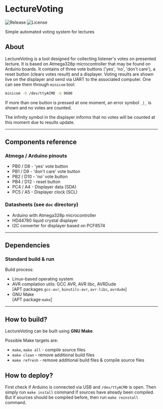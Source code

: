 # LectureVoting
![Release](https://img.shields.io/github/v/release/ksiuwr/LectureVoting?style=plastic)
![License](https://img.shields.io/github/license/ksiuwr/LectureVoting?style=plastic)

Simple automated voting system for lectures

## About
LectureVoting is a tool designed for collecting listener's votes on presented lecture. It is based on Atmega328p microcontroller that may be found on Arduino boards. It contains of three vote buttons ('yes', 'no', 'don't care'), a reset button (clears votes result) and a displayer. Voting results are shown live on the displayer and send via UART to the associated computer. One can see them through `minicom` tool:

```sh
minicom -D /dev/ttyACM0 -b 9600
```

If more than one button is pressed at one moment, an error symbol `_|_` is shown and no votes are counted.

The infinity symbol in the displayer informs that no votes will be counted at this moment due to results update.

-----

## Components reference

### Atmega / Arduino pinouts
+ PB0 / D8  - 'yes' vote button
+ PB1 / D9 - 'don't care' vote button
+ PB2 / D10  - 'no' vote button
+ PB4 / D12 - reset button
+ PC4 / A4 - Displayer data (SDA)
+ PC5 / A5 - Displayer clock (SCL)

### Datasheets (see `doc` directory)
+ Arduino with Atmega328p microcontroller
+ HD44780 liquid crystal displayer
+ I2C converter for displayer based on PCF8574

-----

## Dependencies

### Standard build & run
Build process:
+ Linux-based operating system
+ AVR compilation utils: GCC AVR, AVR libc, AVRDude \
  \[APT packages `gcc-avr`, `binutils-avr`, `avr-libc`, `avrdude`\]
+ GNU Make \
  \[APT package `make`\]

-----

## How to build?
LectureVoting can be built using **GNU Make**.

Possible Make targets are:
+ `make`, `make all` - compile source files
+ `make clean` - remove additional build files
+ `make refresh` - remove additional build files & compile source files

## How to deploy?
First check if Arduino is connected via USB and `/dev/ttyACM0` is open. Then simply run `make install` command if sources have already been compiled. But if sources should be compiled before, then run `make reinstall` command.
